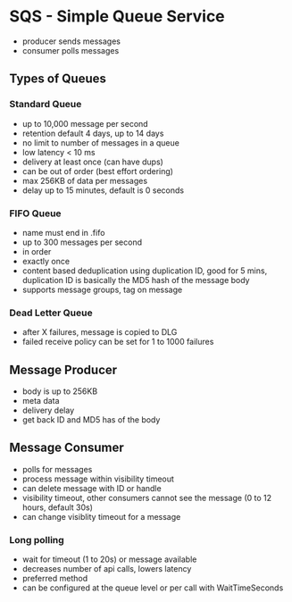 # SQS - Simple Queue Service

- producer sends messages
- consumer polls messages

## Types of Queues

### Standard Queue

- up to 10,000 message per second
- retention default 4 days, up to 14 days
- no limit to number of messages in a queue
- low latency < 10 ms
- delivery at least once (can have dups)
- can be out of order (best effort ordering)
- max 256KB of data per messages
- delay up to 15 minutes, default is 0 seconds

### FIFO Queue

- name must end in .fifo
- up to 300 messages per second
- in order
- exactly once
- content based deduplication using duplication ID, good for 5 mins, duplication ID is basically the MD5 hash of the message body
- supports message groups, tag on message

### Dead Letter Queue

- after X failures, message is copied to DLG
- failed receive policy can be set for 1 to 1000 failures

## Message Producer

- body is up to 256KB
- meta data
- delivery delay
- get back ID and MD5 has of the body

## Message Consumer

- polls for messages
- process message within visibility timeout
- can delete message with ID or handle
- visibility timeout, other consumers cannot see the message (0 to 12 hours, default 30s)
- can change visiblity timeout for a message

### Long polling

- wait for timeout (1 to 20s) or message available
- decreases number of api calls, lowers latency
- preferred method
- can be configured at the queue level or per call with WaitTimeSeconds
